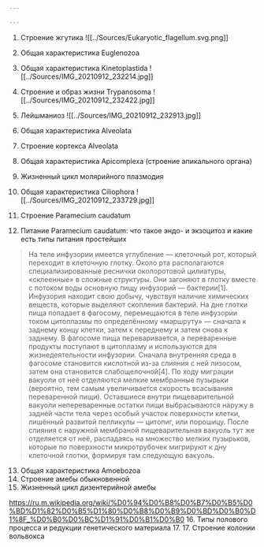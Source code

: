 ```yaml
---

---
```

1. Строение жгутика
![[../Sources/Eukaryotic_flagellum.svg.png]]

2. Общая характеристика Euglenozoa
3. Общая характеристика Kinetoplastida
![[../Sources/IMG_20210912_232214.jpg]]


4. Строение и образ жизни Trypanosoma 
![[../Sources/IMG_20210912_232422.jpg]]
5. Лейшманиоз
![[../Sources/IMG_20210912_232913.jpg]]
6. Общая характеристика Alveolata

7.  Строение кортекса Alveolata
8. Общая характеристика Apicomplexa (строение апикального органа)
9. Жизненный цикл молярийного плазмодия

10. Общая характеристика Ciliophora
![[../Sources/IMG_20210912_233729.jpg]]
11. Строение Paramecium caudatum
12. Питание Paramecium caudatum: что такое эндо- и экзоцитоз и какие есть типы питания простейших

> На теле инфузории имеется углубление — клеточный рот, который переходит в клеточную глотку. Около рта располагаются специализированные реснички околоротовой цилиатуры, «склеенные» в сложные структуры. Они загоняют в глотку вместе с потоком воды основную пищу инфузорий — бактерии[1]. Инфузория находит свою добычу, чувствуя наличие химических веществ, которые выделяют скопления бактерий.
На дне глотки пища попадает в фагосому, перемещаются в теле инфузории током цитоплазмы по определённому «маршруту» — сначала к заднему концу клетки, затем к переднему и затем снова к заднему. В фагосоме пища переваривается, а переваренные продукты поступают в цитоплазму и используются для жизнедеятельности инфузории. Сначала внутренняя среда в фагосоме становится кислотной из-за слияния с ней лизосом, затем она становится слабощелочной[4]. По ходу миграции вакуоли от неё отделяются мелкие мембранные пузырьки (вероятно, тем самым увеличивается скорость всасывания переваренной пищи). Оставшиеся внутри пищеварительной вакуоли непереваренные остатки пищи выбрасываются наружу в задней части тела через особый участок поверхности клетки, лишённый развитой пелликулы — цитопиг, или порошицу. После слияния с наружной мембраной пищеварительная вакуоль тут же отделяется от неё, распадаясь на множество мелких пузырьков, которые по поверхности микротрубочек мигрируют к дну клеточной глотки, формируя там следующую вакуоль. 

13. Общая характеристика Amoebozoa
14. Строение амебы обыкновенной
15. Жизненный цикл дизентерийной амебы

https://ru.m.wikipedia.org/wiki/%D0%94%D0%B8%D0%B7%D0%B5%D0%BD%D1%82%D0%B5%D1%80%D0%B8%D0%B9%D0%BD%D0%B0%D1%8F_%D0%B0%D0%BC%D1%91%D0%B1%D0%B0
16. Типы полового процесса и редукции генетического материала
17. 
17. Строение колонии вольвокса